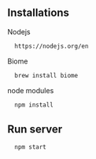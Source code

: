
## Installations

Nodejs

```bash
  https://nodejs.org/en
```

Biome

```bash
  brew install biome
```

node modules

```bash
  npm install
```

## Run server

```bash
  npm start
```